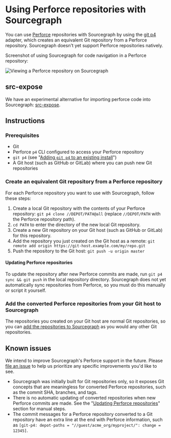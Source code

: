 # Using Perforce repositories with Sourcegraph

You can use [Perforce](https://perforce.com) repositories with Sourcegraph by using the [git p4](https://git-scm.com/docs/git-p4) adapter, which creates an equivalent Git repository from a Perforce repository. Sourcegraph doesn't yet support Perforce repositories natively.

Screenshot of using Sourcegraph for code navigation in a Perforce repository:

![Viewing a Perforce repository on Sourcegraph](https://storage.googleapis.com/sourcegraph-assets/git-p4-example.png)

## src-expose

We have an experimental alternative for importing perforce code into Sourcegraph: [src-expose](../external_service/other.md#experimental-src-expose).

## Instructions

### Prerequisites

- Git
- Perforce `p4` CLI configured to access your Perforce repository
- `git p4` (see "[Adding `git p4` to an existing install](https://git.wiki.kernel.org/index.php/GitP4#Adding_git-p4_to_an_existing_install)")
- A Git host (such as GitHub or GitLab) where you can push new Git repositories

### Create an equivalent Git repository from a Perforce repository

For each Perforce repository you want to use with Sourcegraph, follow these steps:

1. Create a local Git repository with the contents of your Perforce repository: `git p4 clone //DEPOT/PATH@all` (replace `//DEPOT/PATH` with the Perforce repository path).
1. `cd PATH` to enter the directory of the new local Git repository.
1. Create a new Git repository on your Git host (such as GitHub or GitLab) for this repository.
1. Add the repository you just created on the Git host as a remote: `git remote add origin https://git-host.example.com/my/repo.git`
1. Push the repository to the Git host: `git push -u origin master`

#### Updating Perforce repositories

To update the repository after new Perforce commits are made, run `git p4 sync && git push` in the local repository directory. Sourcegraph does not yet automatically sync repositories from Perforce, so you must do this manually or script it yourself.

### Add the converted Perforce repositories from your Git host to Sourcegraph

The repositories you created on your Git host are normal Git repositories, so you can [add the repositories to Sourcegraph](index.md) as you would any other Git repositories.

## Known issues

We intend to improve Sourcegraph's Perforce support in the future. Please [file an issue](https://github.com/sourcegraph/sourcegraph/issues) to help us prioritize any specific improvements you'd like to see.

- Sourcegraph was initially built for Git repositories only, so it exposes Git concepts that are meaningless for converted Perforce repositories, such as the commit SHA, branches, and tags.
- There is no automatic updating of converted repositories when new Perforce commits are made. See the "[Updating Perforce repositories](#updating-perforce-repositories)" section for manual steps.
- The commit messages for a Perforce repository converted to a Git repository have an extra line at the end with Perforce information, such as `[git-p4: depot-paths = "//guest/acme_org/myproject/": change = 12345]`.
